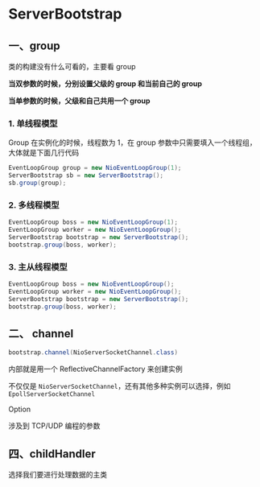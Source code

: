 # ServerBootstrap

## 一、group

类的构建没有什么可看的，主要看 group

**当双参数的时候，分别设置父级的 group 和当前自己的 group**

**当单参数的时候，父级和自己共用一个 group**



### 1. 单线程模型

Group 在实例化的时候，线程数为 1，在 group 参数中只需要填入一个线程组，大体就是下面几行代码

```java
EventLoopGroup group = new NioEventLoopGroup(1);
ServerBootstrap sb = new ServerBootstrap();
sb.group(group);
```

### 2. 多线程模型

```java
EventLoopGroup boss = new NioEventLoopGroup(1);
EventLoopGroup worker = new NioEventLoopGroup();
ServerBootstrap bootstrap = new ServerBootstrap();
bootstrap.group(boss, worker);
```

### 3. 主从线程模型

```java
EventLoopGroup boss = new NioEventLoopGroup();
EventLoopGroup worker = new NioEventLoopGroup();
ServerBootstrap bootstrap = new ServerBootstrap();
bootstrap.group(boss, worker);
```



## 二、 channel

```java
bootstrap.channel(NioServerSocketChannel.class)
```

内部就是用一个 ReflectiveChannelFactory 来创建实例

不仅仅是 ``NioServerSocketChannel``，还有其他多种实例可以选择，例如 ``EpollServerSocketChannel``



Option

涉及到 TCP/UDP 编程的参数



## 四、childHandler

选择我们要进行处理数据的主类

